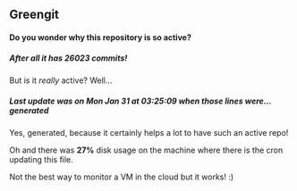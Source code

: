 ## Greengit

#### Do you wonder why this repository is so active?

##### After all it has 26023 commits!

But is it *really* active? Well...

##### Last update was on Mon Jan 31 at 03:25:09 when those lines were... generated

Yes, generated, because it certainly helps a lot to have such an active repo!

Oh and there was **27%** disk usage on the machine
where there is the cron updating this file.

Not the best way to monitor a VM in the cloud but it works! :)
